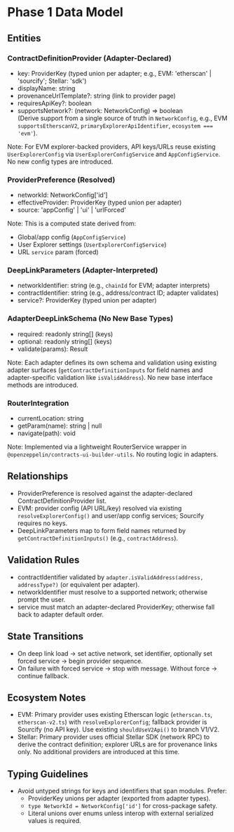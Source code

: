 # Phase 1 Data Model

## Entities

### ContractDefinitionProvider (Adapter-Declared)

- key: ProviderKey (typed union per adapter; e.g., EVM: 'etherscan' | 'sourcify'; Stellar: 'sdk')
- displayName: string
- provenanceUrlTemplate?: string (link to provider page)
- requiresApiKey?: boolean
- supportsNetwork?: (network: NetworkConfig) => boolean  
  (Derive support from a single source of truth in `NetworkConfig`, e.g., EVM `supportsEtherscanV2`, `primaryExplorerApiIdentifier`, `ecosystem === 'evm'`).

Note: For EVM explorer-backed providers, API keys/URLs reuse existing `UserExplorerConfig` via `UserExplorerConfigService` and `AppConfigService`. No new config types are introduced.

### ProviderPreference (Resolved)

- networkId: NetworkConfig['id']
- effectiveProvider: ProviderKey (typed union per adapter)
- source: 'appConfig' | 'ui' | 'urlForced'

Note: This is a computed state derived from:

- Global/app config (`AppConfigService`)
- User Explorer settings (`UserExplorerConfigService`)
- URL `service` param (forced)

### DeepLinkParameters (Adapter-Interpreted)

- networkIdentifier: string (e.g., `chainId` for EVM; adapter interprets)
- contractIdentifier: string (e.g., address/contract ID; adapter validates)
- service?: ProviderKey (typed union per adapter)

### AdapterDeepLinkSchema (No New Base Types)

- required: readonly string[] (keys)
- optional: readonly string[] (keys)
- validate(params): Result

Note: Each adapter defines its own schema and validation using existing adapter surfaces (`getContractDefinitionInputs` for field names and adapter-specific validation like `isValidAddress`). No new base interface methods are introduced.

### RouterIntegration

- currentLocation: string
- getParam(name): string | null
- navigate(path): void

Note: Implemented via a lightweight RouterService wrapper in `@openzeppelin/contracts-ui-builder-utils`. No routing logic in adapters.

## Relationships

- ProviderPreference is resolved against the adapter-declared ContractDefinitionProvider list.
- EVM: provider config (API URL/key) resolved via existing `resolveExplorerConfig()` and user/app config services; Sourcify requires no keys.
- DeepLinkParameters map to form field names returned by `getContractDefinitionInputs()` (e.g., `contractAddress`).

## Validation Rules

- contractIdentifier validated by `adapter.isValidAddress(address, addressType?)` (or equivalent per adapter).
- networkIdentifier must resolve to a supported network; otherwise prompt the user.
- service must match an adapter-declared ProviderKey; otherwise fall back to adapter default order.

## State Transitions

- On deep link load → set active network, set identifier, optionally set forced service → begin provider sequence.
- On failure with forced service → stop with message. Without force → continue fallback.

## Ecosystem Notes

- EVM: Primary provider uses existing Etherscan logic (`etherscan.ts`, `etherscan-v2.ts`) with `resolveExplorerConfig`; fallback provider is Sourcify (no API key). Use existing `shouldUseV2Api()` to branch V1/V2.
- Stellar: Primary provider uses official Stellar SDK (network RPC) to derive the contract definition; explorer URLs are for provenance links only. No additional providers are introduced at this time.

## Typing Guidelines

- Avoid untyped strings for keys and identifiers that span modules. Prefer:
  - ProviderKey unions per adapter (exported from adapter types).
  - `type NetworkId = NetworkConfig['id']` for cross-package safety.
  - Literal unions over enums unless interop with external serialized values is required.
